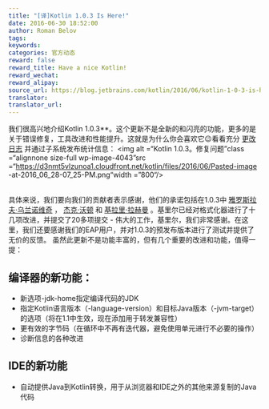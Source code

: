 ```yaml
---
title: "[译]Kotlin 1.0.3 Is Here!"
date: 2016-06-30 18:52:00
author: Roman Belov
tags:
keywords:
categories: 官方动态
reward: false
reward_title: Have a nice Kotlin!
reward_wechat:
reward_alipay:
source_url: https://blog.jetbrains.com/kotlin/2016/06/kotlin-1-0-3-is-here/
translator:
translator_url:
---
```


我们很高兴地介绍Kotlin 1.0.3**。这个更新不是全新的和闪亮的功能，更多的是关于错误修复，工具改进和性能提升。这就是为什么你会喜欢它😉看看充分 [更改日志](https://github.com/JetBrains/kotlin/blob/1.0.3/ChangeLog.md) 并通过子系统发布统计信息：
<img alt =“Kotlin 1.0.3。修复问题”class =“alignnone size-full wp-image-4043”src =“https://d3nmt5vlzunoa1.cloudfront.net/kotlin/files/2016/06/Pasted-image -at-2016_06_28-07_25-PM.png“width =”800“/> <br/>
<span id =“more-4042”> </span> <br/>

具体来说，我们要向我们的贡献者表示感谢，他们的承诺包括在1.0.3中 [雅罗斯拉夫·乌兰诺维奇](https://github.com/yarulan) ， [杰克·沃顿](https://github.com/JakeWharton) 和 [基拉里·拉赫曼](https://github.com/cypressious) 。基里尔已经对格式化器进行了十几项改进，并提交了20多项提交 - 伟大的工作，基里尔，我们非常感谢。在这里，我们还要感谢我们的EAP用户，并对1.0.3的预发布版本进行了测试并提供了无价的反馈。
虽然此更新不是功能丰富的，但有几个重要的改进和功能，值得一提：
## 编译器的新功能：


* 新选项-jdk-home指定编译代码的JDK
* 指定Kotlin语言版本（-language-version）和目标Java版本（-jvm-target）的选项（将在1.1中生效，现在添加用于转发兼容性）
* 更有效的字节码（在循环中不再有迭代器，避免使用单元进行不必要的操作）
* 诊断信息的各种改进

## IDE的新功能


* 自动提供Java到Kotlin转换，用于从浏览器和IDE之外的其他来源复制的Java代码


